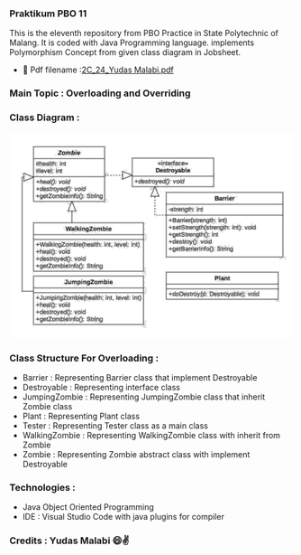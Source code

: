 ### Praktikum PBO 11
This is the eleventh repository from PBO Practice in State Polytechnic of Malang. It is coded with Java Programming language. implements Polymorphism Concept from given class diagram in Jobsheet.

- 📝 Pdf filename :[2C_24_Yudas Malabi.pdf](https://github.com/Yudas1337/Praktikum_PBO_11/blob/master/2C_24_Yudas%20Malabi.pdf)

### Main Topic : Overloading and Overriding
### Class Diagram : 
![1](class_diagram.png)
### Class Structure For Overloading :
<ul>
  <li>Barrier : Representing Barrier class that implement Destroyable</li>
  <li>Destroyable : Representing interface class</li>
  <li>JumpingZombie : Representing JumpingZombie class that inherit Zombie class</li>
  <li>Plant : Representing Plant class</li>
  <li>Tester : Representing Tester class as a main class</li>
  <li>WalkingZombie : Representing WalkingZombie class with inherit from Zombie</li>
  <li>Zombie : Representing Zombie abstract class with implement Destroyable</li>
</ul>

### Technologies :
<ul>
<li>Java Object Oriented Programming</li>
<li>IDE : Visual Studio Code with java plugins for compiler</li>
</ul>

### Credits : Yudas Malabi 😄✌️
